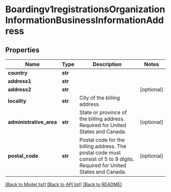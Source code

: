 # Boardingv1registrationsOrganizationInformationBusinessInformationAddress

## Properties
Name | Type | Description | Notes
------------ | ------------- | ------------- | -------------
**country** | **str** |  | 
**address1** | **str** |  | 
**address2** | **str** |  | [optional] 
**locality** | **str** | City of the billing address. | 
**administrative_area** | **str** | State or province of the billing address. Required for United States and Canada. | [optional] 
**postal_code** | **str** | Postal code for the billing address. The postal code must consist of 5 to 9 digits. Required for United States and Canada. | [optional] 

[[Back to Model list]](../README.md#documentation-for-models) [[Back to API list]](../README.md#documentation-for-api-endpoints) [[Back to README]](../README.md)


